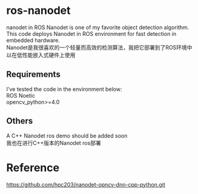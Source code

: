 # ros-nanodet
nanodet in ROS
Nanodet is one of my favorite object detection algorithm.  
This code deploys Nanodet in ROS environment for fast detection in embedded hardware.  
Nanodet是我很喜欢的一个轻量而高效的检测算法，我把它部署到了ROS环境中以在低性能嵌入式硬件上使用  

## Requirements
I've tested the code in the environment below:   
ROS Noetic  
opencv_python>=4.0  

## Others
A C++ Nanodet ros demo should be added soon  
我也在进行C++版本的Nanodet ros部署  

# Reference
https://github.com/hpc203/nanodet-opncv-dnn-cpp-python.git  
